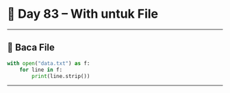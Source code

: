 # 🐍 Day 83 – With untuk File

---

## 📄 Baca File

```python
with open("data.txt") as f:
    for line in f:
        print(line.strip())
```

---
